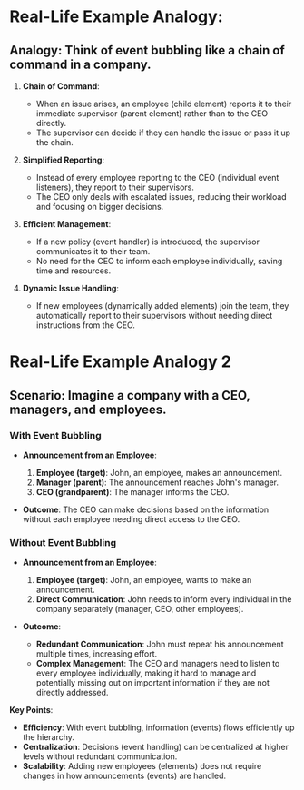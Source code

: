 # Real-Life Example Analogy:

## **Analogy**: Think of event bubbling like a chain of command in a company.

1. **Chain of Command**:

   - When an issue arises, an employee (child element) reports it to their immediate supervisor (parent element) rather than to the CEO directly.
   - The supervisor can decide if they can handle the issue or pass it up the chain.

2. **Simplified Reporting**:

   - Instead of every employee reporting to the CEO (individual event listeners), they report to their supervisors.
   - The CEO only deals with escalated issues, reducing their workload and focusing on bigger decisions.

3. **Efficient Management**:

   - If a new policy (event handler) is introduced, the supervisor communicates it to their team.
   - No need for the CEO to inform each employee individually, saving time and resources.

4. **Dynamic Issue Handling**:
   - If new employees (dynamically added elements) join the team, they automatically report to their supervisors without needing direct instructions from the CEO.

# Real-Life Example Analogy 2

## **Scenario**: Imagine a company with a CEO, managers, and employees.

### With Event Bubbling

- **Announcement from an Employee**:

  1. **Employee (target)**: John, an employee, makes an announcement.
  2. **Manager (parent)**: The announcement reaches John's manager.
  3. **CEO (grandparent)**: The manager informs the CEO.

- **Outcome**: The CEO can make decisions based on the information without each employee needing direct access to the CEO.

### Without Event Bubbling

- **Announcement from an Employee**:

  1. **Employee (target)**: John, an employee, wants to make an announcement.
  2. **Direct Communication**: John needs to inform every individual in the company separately (manager, CEO, other employees).

- **Outcome**:
  - **Redundant Communication**: John must repeat his announcement multiple times, increasing effort.
  - **Complex Management**: The CEO and managers need to listen to every employee individually, making it hard to manage and potentially missing out on important information if they are not directly addressed.

**Key Points**:

- **Efficiency**: With event bubbling, information (events) flows efficiently up the hierarchy.
- **Centralization**: Decisions (event handling) can be centralized at higher levels without redundant communication.
- **Scalability**: Adding new employees (elements) does not require changes in how announcements (events) are handled.
